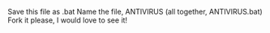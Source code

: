 Save this file as .bat
Name the file, ANTIVIRUS
(all together, ANTIVIRUS.bat)
Fork it please, I would love to see it!
